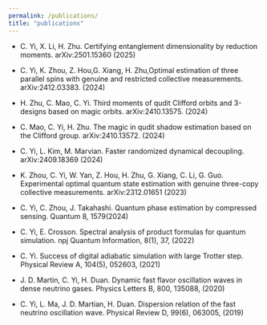 ```yaml
---
permalink: /publications/
title: "publications"
---
```


- C. Yi, X. Li, H. Zhu. Certifying entanglement dimensionality by reduction moments. arXiv:2501.15360
(2025)

- C. Yi, K. Zhou, Z. Hou,G. Xiang, H. Zhu,Optimal estimation of three parallel spins with genuine and restricted
collective measurements. arXiv:2412.03383. (2024)

- H. Zhu, C. Mao, C. Yi. Third moments of qudit Clifford orbits and 3-designs based on magic orbits. arXiv:2410.13575.
(2024)

- C. Mao, C. Yi, H. Zhu. The magic in qudit shadow estimation based on the Clifford group. arXiv:2410.13572.
(2024)

- C. Yi, L. Kim, M. Marvian. Faster randomized dynamical decoupling. arXiv:2409.18369 (2024)

- K. Zhou, C. Yi, W. Yan, Z. Hou, H. Zhu, G. Xiang, C. Li, G. Guo. Experimental optimal quantum state
estimation with genuine three-copy collective measurements. arXiv:2312.01651 (2023)

- C. Yi, C. Zhou, J. Takahashi. Quantum phase estimation by compressed sensing. Quantum 8, 1579(2024)

- C. Yi, E. Crosson. Spectral analysis of product formulas for quantum simulation. npj Quantum Information,
8(1), 37, (2022)

- C. Yi. Success of digital adiabatic simulation with large Trotter step. Physical Review A, 104(5), 052603,
(2021)

- J. D. Martin, C. Yi, H. Duan. Dynamic fast flavor oscillation waves in dense neutrino gases. Physics Letters
B, 800, 135088, (2020)

- C. Yi, L. Ma, J. D. Martian, H. Duan. Dispersion relation of the fast neutrino oscillation wave. Physical Review
D, 99(6), 063005, (2019)
